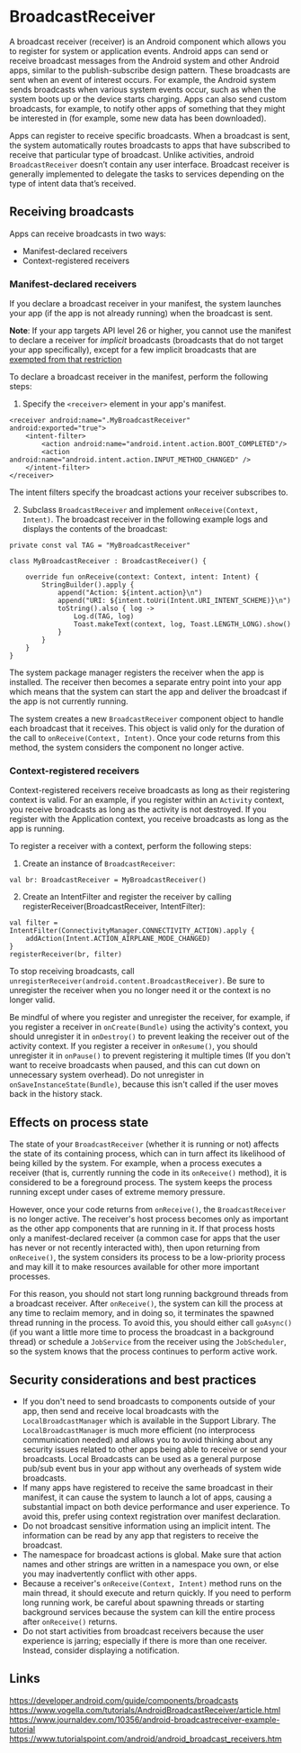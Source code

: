 # BroadcastReceiver
A broadcast receiver (receiver) is an Android component which allows you to register for system or application events.  Android apps can send or receive broadcast messages from the Android system and other Android apps, similar to the publish-subscribe design pattern. These broadcasts are sent when an event of interest occurs. For example, the Android system sends broadcasts when various system events occur, such as when the system boots up or the device starts charging. Apps can also send custom broadcasts, for example, to notify other apps of something that they might be interested in (for example, some new data has been downloaded).

Apps can register to receive specific broadcasts. When a broadcast is sent, the system automatically routes broadcasts to apps that have subscribed to receive that particular type of broadcast. Unlike activities, android `BroadcastReceiver` doesn’t contain any user interface. Broadcast receiver is generally implemented to delegate the tasks to services depending on the type of intent data that’s received.

## Receiving broadcasts
Apps can receive broadcasts in two ways:
- Manifest-declared receivers
- Context-registered receivers

### Manifest-declared receivers
If you declare a broadcast receiver in your manifest, the system launches your app (if the app is not already running) when the broadcast is sent.

**Note**: If your app targets API level 26 or higher, you cannot use the manifest to declare a receiver for *implicit* broadcasts (broadcasts that do not target your app specifically), except for a few implicit broadcasts that are [exempted from that restriction](https://developer.android.com/guide/components/broadcast-exceptions)

To declare a broadcast receiver in the manifest, perform the following steps:
1. Specify the `<receiver>` element in your app's manifest.

```
<receiver android:name=".MyBroadcastReceiver"  android:exported="true">
    <intent-filter>
        <action android:name="android.intent.action.BOOT_COMPLETED"/>
        <action android:name="android.intent.action.INPUT_METHOD_CHANGED" />
    </intent-filter>
</receiver>
```
The intent filters specify the broadcast actions your receiver subscribes to.

2. Subclass `BroadcastReceiver` and implement `onReceive(Context, Intent)`. The broadcast receiver in the following example logs and displays the contents of the broadcast:
```
private const val TAG = "MyBroadcastReceiver"

class MyBroadcastReceiver : BroadcastReceiver() {

    override fun onReceive(context: Context, intent: Intent) {
        StringBuilder().apply {
            append("Action: ${intent.action}\n")
            append("URI: ${intent.toUri(Intent.URI_INTENT_SCHEME)}\n")
            toString().also { log ->
                Log.d(TAG, log)
                Toast.makeText(context, log, Toast.LENGTH_LONG).show()
            }
        }
    }
}
```
The system package manager registers the receiver when the app is installed. The receiver then becomes a separate entry point into your app which means that the system can start the app and deliver the broadcast if the app is not currently running.

The system creates a new `BroadcastReceiver` component object to handle each broadcast that it receives. This object is valid only for the duration of the call to `onReceive(Context, Intent)`. Once your code returns from this method, the system considers the component no longer active.

### Context-registered receivers
Context-registered receivers receive broadcasts as long as their registering context is valid. For an example, if you register within an `Activity` context, you receive broadcasts as long as the activity is not destroyed. If you register with the Application context, you receive broadcasts as long as the app is running.

To register a receiver with a context, perform the following steps:
1. Create an instance of `BroadcastReceiver`:
```
val br: BroadcastReceiver = MyBroadcastReceiver()
```

2. Create an IntentFilter and register the receiver by calling registerReceiver(BroadcastReceiver, IntentFilter):
```
val filter = IntentFilter(ConnectivityManager.CONNECTIVITY_ACTION).apply {
    addAction(Intent.ACTION_AIRPLANE_MODE_CHANGED)
}
registerReceiver(br, filter)
```

To stop receiving broadcasts, call `unregisterReceiver(android.content.BroadcastReceiver)`. Be sure to unregister the receiver when you no longer need it or the context is no longer valid.

Be mindful of where you register and unregister the receiver, for example, if you register a receiver in `onCreate(Bundle)` using the activity's context, you should unregister it in `onDestroy()` to prevent leaking the receiver out of the activity context. If you register a receiver in `onResume()`, you should unregister it in `onPause()` to prevent registering it multiple times (If you don't want to receive broadcasts when paused, and this can cut down on unnecessary system overhead). Do not unregister in `onSaveInstanceState(Bundle)`, because this isn't called if the user moves back in the history stack.

## Effects on process state
The state of your `BroadcastReceiver` (whether it is running or not) affects the state of its containing process, which can in turn affect its likelihood of being killed by the system. For example, when a process executes a receiver (that is, currently running the code in its `onReceive()` method), it is considered to be a foreground process. The system keeps the process running except under cases of extreme memory pressure.

However, once your code returns from `onReceive()`, the `BroadcastReceiver` is no longer active. The receiver's host process becomes only as important as the other app components that are running in it. If that process hosts only a manifest-declared receiver (a common case for apps that the user has never or not recently interacted with), then upon returning from `onReceive()`, the system considers its process to be a low-priority process and may kill it to make resources available for other more important processes.

For this reason, you should not start long running background threads from a broadcast receiver. After `onReceive()`, the system can kill the process at any time to reclaim memory, and in doing so, it terminates the spawned thread running in the process. To avoid this, you should either call `goAsync()` (if you want a little more time to process the broadcast in a background thread) or schedule a `JobService` from the receiver using the `JobScheduler`, so the system knows that the process continues to perform active work.

## Security considerations and best practices
- If you don't need to send broadcasts to components outside of your app, then send and receive local broadcasts with the `LocalBroadcastManager` which is available in the Support Library. The `LocalBroadcastManager` is much more efficient (no interprocess communication needed) and allows you to avoid thinking about any security issues related to other apps being able to receive or send your broadcasts. Local Broadcasts can be used as a general purpose pub/sub event bus in your app without any overheads of system wide broadcasts.
- If many apps have registered to receive the same broadcast in their manifest, it can cause the system to launch a lot of apps, causing a substantial impact on both device performance and user experience. To avoid this, prefer using context registration over manifest declaration.
- Do not broadcast sensitive information using an implicit intent. The information can be read by any app that registers to receive the broadcast. 
- The namespace for broadcast actions is global. Make sure that action names and other strings are written in a namespace you own, or else you may inadvertently conflict with other apps.
- Because a receiver's `onReceive(Context, Intent)` method runs on the main thread, it should execute and return quickly. If you need to perform long running work, be careful about spawning threads or starting background services because the system can kill the entire process after `onReceive()` returns. 
- Do not start activities from broadcast receivers because the user experience is jarring; especially if there is more than one receiver. Instead, consider displaying a notification.

## Links
https://developer.android.com/guide/components/broadcasts  
https://www.vogella.com/tutorials/AndroidBroadcastReceiver/article.html  
https://www.journaldev.com/10356/android-broadcastreceiver-example-tutorial  
https://www.tutorialspoint.com/android/android_broadcast_receivers.htm

